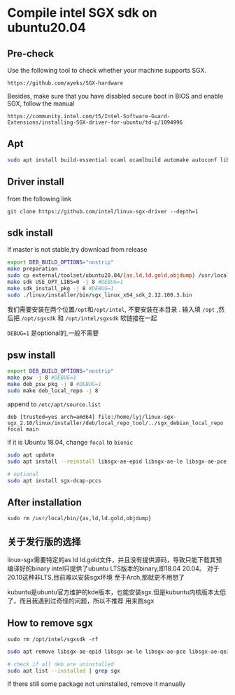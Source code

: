 # Compile intel SGX sdk on ubuntu20.04

## Pre-check
Use the following tool to check whether your machine supports SGX.
```link
https://github.com/ayeks/SGX-hardware
```
Besides, make sure that you have disabled secure boot in BIOS and enable SGX, follow the manual
```link
https://community.intel.com/t5/Intel-Software-Guard-Extensions/installing-SGX-driver-for-ubuntu/td-p/1094996
```

## Apt

```bash
sudo apt install build-essential ocaml ocamlbuild automake autoconf libtool wget python libssl-dev git cmake perl libssl-dev libcurl4-openssl-dev protobuf-compiler libprotobuf-dev debhelper reprepro unzip
```

## Driver install
from the following link
```link
git clone https://github.com/intel/linux-sgx-driver --depth=1
```

## sdk install

If master is not stable,try download from release

```bash
export DEB_BUILD_OPTIONS="nostrip"
make preparation
sudo cp external/toolset/ubuntu20.04/{as,ld,ld.gold,objdump} /usr/local/bin
make sdk USE_OPT_LIBS=0 -j 8 #DEBUG=1
make sdk_install_pkg -j 8 #DEBUG=1
sudo ./linux/installer/bin/sgx_linux_x64_sdk_2.12.100.3.bin
```



我们需要安装在两个位置`/opt`和`/opt/intel`, 不要安装在本目录 . 输入填 `/opt` ,然后把 `/opt/sgxsdk` 和 `/opt/intel/sgxsdk` 软链接在一起

`DEBUG=1`  是optional的,一般不需要

## psw install
```bash
export DEB_BUILD_OPTIONS="nostrip"
make psw -j 8 #DEBUG=1
make deb_psw_pkg -j 8 #DEBUG=1
sudo make deb_local_repo -j 8
```

append to `/etc/apt/source.list`

```
deb [trusted=yes arch=amd64] file:/home/lyj/linux-sgx-sgx_2.10/linux/installer/deb/local_repo_tool/../sgx_debian_local_repo focal main
```
if it is Ubuntu 18.04, change `focal` to `bionic`
```bash
sudo apt update
sudo apt install --reinstall libsgx-ae-epid libsgx-ae-le libsgx-ae-pce libsgx-ae-qe3 libsgx-ae-qve libsgx-aesm-ecdsa-plugin libsgx-aesm-epid-plugin libsgx-aesm-launch-plugin libsgx-aesm-pce-plugin libsgx-aesm-quote-ex-plugin libsgx-dcap-default-qpl-dev libsgx-dcap-default-qpl libsgx-dcap-ql-dev libsgx-dcap-ql libsgx-enclave-common-dbgsym libsgx-enclave-common-dev libsgx-enclave-common libsgx-epid-dev libsgx-epid libsgx-launch-dev libsgx-launch libsgx-pce-logic libsgx-qe3-logic libsgx-quote-ex-dev libsgx-quote-ex libsgx-uae-service libsgx-urts-dbgsym libsgx-urts sgx-aesm-service libsgx-dcap-quote-verify libsgx-headers
```

```bash
# optional
sudo apt install sgx-dcap-pccs
```


## After installation

```
sudo rm /usr/local/bin/{as,ld,ld.gold,objdump}
```


## 关于发行版的选择
linux-sgx需要特定的as ld ld.gold文件，并且没有提供源码，导致只能下载其预编译好的binary
intel只提供了ubuntu LTS版本的binary,即18.04 20.04。 
对于20.10这种非LTS,目前难以安装sgx环境
至于Arch,那就更不用想了

kubuntu是ubuntu官方维护的kde版本，也能安装sgx.但是kubuntu内核版本太低了，而且我遇到过奇怪的问题，所以不推荐 用来跑sgx

## How to remove sgx

```
sudo rm /opt/intel/sgxsdk -rf
```

```bash
sudo apt remove libsgx-ae-epid libsgx-ae-le libsgx-ae-pce libsgx-ae-qe3 libsgx-ae-qve libsgx-aesm-ecdsa-plugin libsgx-aesm-epid-plugin libsgx-aesm-launch-plugin libsgx-aesm-pce-plugin libsgx-aesm-quote-ex-plugin libsgx-dcap-default-qpl-dev libsgx-dcap-default-qpl libsgx-dcap-ql-dev libsgx-dcap-ql libsgx-enclave-common-dbgsym libsgx-enclave-common-dev libsgx-enclave-common libsgx-epid-dev libsgx-epid libsgx-launch-dev libsgx-launch libsgx-pce-logic libsgx-qe3-logic libsgx-quote-ex-dev libsgx-quote-ex libsgx-uae-service libsgx-urts-dbgsym libsgx-urts sgx-aesm-service libsgx-dcap-quote-verify libsgx-headers
```



```bash
# check if all deb are uninstalled
sudo apt list --installed | grep sgx
```

If there still some package not uninstalled, remove it manually


